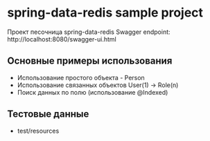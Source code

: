 # spring-data-redis sample project  

Проект песочница spring-data-redis
Swagger endpoint: http://localhost:8080/swagger-ui.html

## Основные примеры использования
* Использование простого объекта - Person
* Использование связанных объектов User(1) -> Role(n)
* Поиск данных по полю (использование @Indexed)

## Тестовые данные 
* test/resources

